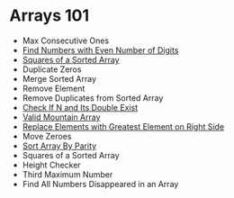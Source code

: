 # Arrays 101

- Max Consecutive Ones
- [Find Numbers with Even Number of Digits](https://github.com/ceezyyy/LeetCode-daily/blob/master/Explore/Arrays101/code/array101/src/FindNumberswithEvenNumberofDigits/FindNumberswithEvenNumberofDigits.md)
- [Squares of a Sorted Array](https://github.com/ceezyyy/LeetCode-daily/blob/master/Explore/Arrays101/code/array101/src/SquaresofaSortedArray/SquaresofaSortedArray.md)
- Duplicate Zeros
- Merge Sorted Array
- Remove Element
- Remove Duplicates from Sorted Array
- [Check If N and Its Double Exist](https://github.com/ceezyyy/LeetCode-daily/blob/master/Explore/Arrays101/code/array101/src/CheckIfNandItsDoubleExist/CheckIfNandItsDoubleExist.md)
- [Valid Mountain Array](https://github.com/ceezyyy/LeetCode-daily/blob/master/Explore/Arrays101/code/array101/src/ValidMountainArray/ValidMountainArray.md)
- [Replace Elements with Greatest Element on Right Side](https://github.com/ceezyyy/LeetCode-daily/blob/master/Explore/Arrays101/code/array101/src/ReplaceElementswithGreatestElementonRightSide/ReplaceElementswithGreatestElementonRightSide.md)
- Move Zeroes
- [Sort Array By Parity](https://github.com/ceezyyy/LeetCode-daily/blob/master/Explore/Arrays101/code/array101/src/SortArrayByParity/SortArrayByParity.md)
- Squares of a Sorted Array
- Height Checker
- Third Maximum Number
- Find All Numbers Disappeared in an Array